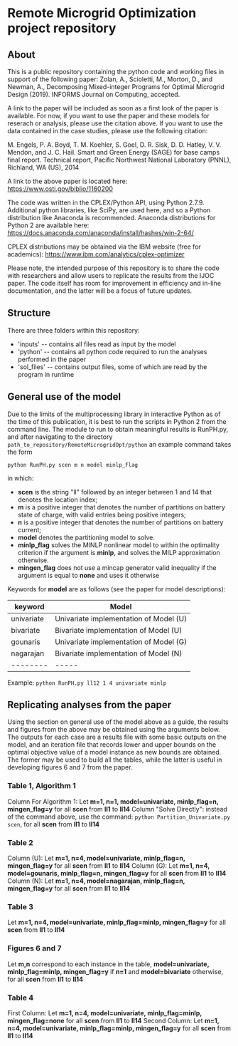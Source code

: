 # Remote Microgrid Optimization project repository

## About
This is a public repository containing the python code and working files in support of the following paper:
Zolan, A., Scioletti, M., Morton, D., and Newman, A., Decomposing Mixed-integer Programs for Optimal Microgrid Design (2019).  INFORMS Journal on Computing, accepted.

A link to the paper will be included as soon as a first look of the paper is available.  For now, if you want to use the paper and these models for reserach or analysis, please use the citation above.  If you want to use the data contained in the case studies, please use the following citation: 

M. Engels, P. A. Boyd, T. M. Koehler, S. Goel, D. R. Sisk, D. D. Hatley, V. V. Mendon, and J. C. Hail. Smart and Green Energy (SAGE) for base camps final report. Technical report, Pacific Northwest National Laboratory (PNNL), Richland, WA (US), 2014

A link to the above paper is located here: https://www.osti.gov/biblio/1160200

The code was written in the CPLEX/Python API, using Python 2.7.9.  Additional python libraries, like SciPy, are used here, and so a Python distribution like Anaconda is recommended.  Anaconda distributions for Python 2 are available here: 
https://docs.anaconda.com/anaconda/install/hashes/win-2-64/

CPLEX distributions may be obtained via the IBM website (free for academics):
https://www.ibm.com/analytics/cplex-optimizer  

Please note, the intended purpose of this repository is to share the code with researchers and allow users to replicate the results from the IJOC paper.  The code itself has room for improvement in efficiency and in-line documentation, and the latter will be a focus of future updates.

## Structure

There are three folders within this repository: 
 - 'inputs' -- contains all files read as input by the model
 - 'python' -- contains all python code required to run the analyses performed in the paper
 - 'sol_files' -- contains output files, some of which are read by the program in runtime

## General use of the model

Due to the limits of the multiprocessing library in interactive Python as of the time of this publication, it is best to run the scripts in Python 2 from the command line.  The module to run to obtain meaningful results is RunPH.py, and after navigating to the directory ```path_to_repository/RemoteMicrogridOpt/python``` an example command takes the form 

```python RunPH.py scen m n model minlp_flag```

in which: 

- **scen** is the string "ll" followed by an integer between 1 and 14 that denotes the location index;
- **m** is a positive integer that denotes the number of partitions on battery state of charge, with valid entries being positive integers; 
- **n** is a positive integer that denotes the number of partitions on battery current; 
- **model** denotes the partitioning model to solve. 
- **minlp_flag** solves the MINLP nonlinear model to within the optimality criterion if the argument is **minlp**, and solves the MILP approximation otherwise.
- **mingen_flag** does not use a mincap generator valid inequality if the argument is equal to **none** and uses it otherwise

Keywords for **model** are as follows (see the paper for model descriptions):


|keyword  | Model |
| -------- | ----- | 
| univariate | Univariate implementation of Model (U) |
| bivariate | Bivariate implementation of Model (U) |
| gounaris | Univariate implementation of Model (G) |
| nagarajan | Bivariate implementation of Model (N) |
| -------- | ----- | 

Example: ```python RunPH.py ll12 1 4 univariate minlp```

## Replicating analyses from the paper

Using the section on general use of the model above as a guide, the results and figures from the above may be obtained using the arguments below.  The outputs for each case are a results file with some basic outputs on the model, and an iteration file that records lower and upper bounds on the optimal objective value of a model instance as new bounds are obtained.  The former may be used to build all the tables, while the latter is useful in developing figures 6 and 7 from the paper.

### Table 1, Algorithm 1
Column For Algorithm 1: Let **m=1, n=1, model=univariate, minlp_flag=n, mingen_flag=y** for all **scen** from **ll1** to **ll14**
Column "Solve Directly": instead of the command above, use the command: ```python Partition_Univariate.py scen```, for all **scen** from **ll1** to **ll14**

### Table 2
Column (U): Let **m=1, n=4, model=univariate, minlp_flag=n, mingen_flag=y** for all **scen** from **ll1** to **ll14**
Column (G): Let **m=1, n=4, model=gounaris, minlp_flag=n, mingen_flag=y** for all **scen** from **ll1** to **ll14**
Column (N): Let **m=1, n=4, model=nagarajan, minlp_flag=n, mingen_flag=y** for all **scen** from **ll1** to **ll14**

### Table 3
Let **m=1, n=4, model=univariate, minlp_flag=minlp, mingen_flag=y** for all **scen** from **ll1** to **ll14**

### Figures 6 and 7
Let **m,n** correspond to each instance in the table, **model=univariate, minlp_flag=minlp, mingen_flag=y** if **n=1** and **model=bivariate** otherwise, for all **scen** from **ll1** to **ll14**

### Table 4
First Column: Let **m=1, n=4, model=univariate, minlp_flag=minlp, mingen_flag=none** for all **scen** from **ll1** to **ll14**
Second Column: Let **m=1, n=4, model=univariate, minlp_flag=minlp, mingen_flag=y** for all **scen** from **ll1** to **ll14**
